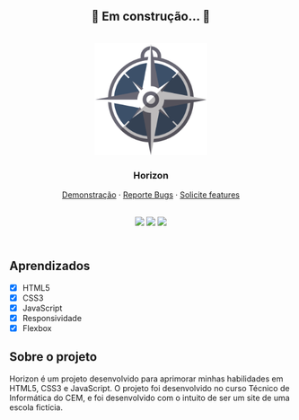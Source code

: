 <h2 align="center"> 
	🚧  Em construção... 🚧
</h1>

<br />

<div align="center">
  <a href="#">
    <img height="200px" src="./assets/Horizon-logo.png" alt="Logo">
  </a>

  <h3 align="center">Horizon</h3>

  <p align="center">
    <a href="https://itspedro.github.io/horizon">Demonstração</a>
    ·
    <a href="https://github.com/itspedro/horizon/issues">Reporte Bugs</a>
    ·
    <a href="https://github.com/itspedro/horizon/issues">Solicite features</a>
  </p>
</div>


<br />
<header>
   <a align='center'>
    <div>
       <span>
           <img src="https://img.shields.io/badge/JavaScript-F7DF1E?style=for-the-badge&logo=javascript&logoColor=black">
           <img src="https://img.shields.io/badge/HTML5-E34F26?style=for-the-badge&logo=html5&logoColor=white">
           <img src="https://img.shields.io/badge/CSS3-1572B6?style=for-the-badge&logo=css3&logoColor=white">
       </span>
    </div>
  </a>
</header>

## Aprendizados

- [x] HTML5
- [x] CSS3
- [x] JavaScript
- [x] Responsividade
- [x] Flexbox

## Sobre o projeto

Horizon é um projeto desenvolvido para aprimorar minhas habilidades em HTML5, CSS3 e JavaScript. O projeto foi desenvolvido no curso Técnico de Informática do CEM, e foi desenvolvido com o intuito de ser um site de uma escola fictícia.